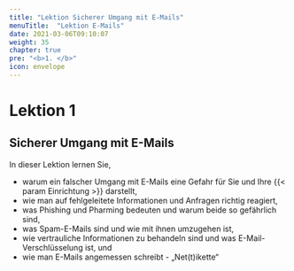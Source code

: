 ```yaml
---
title: "Lektion Sicherer Umgang mit E-Mails"
menuTitle:  "Lektion E-Mails"
date: 2021-03-06T09:10:07
weight: 35
chapter: true
pre: "<b>1. </b>"
icon: envelope
---
```


# Lektion 1
## Sicherer Umgang mit E-Mails

In dieser Lektion lernen Sie,

  * warum ein falscher Umgang mit E-Mails eine Gefahr für Sie und Ihre {{< param Einrichtung >}} darstellt,
  * wie man auf fehlgeleitete Informationen und Anfragen richtig reagiert,
  * was Phishing und Pharming bedeuten und warum beide so gefährlich sind,
  * was Spam-E-Mails sind und wie mit ihnen umzugehen ist,
  * wie vertrauliche Informationen zu behandeln sind und was E-Mail-Verschlüsselung ist, und
  * wie man E-Mails angemessen schreibt - „Net(t)ikette“

